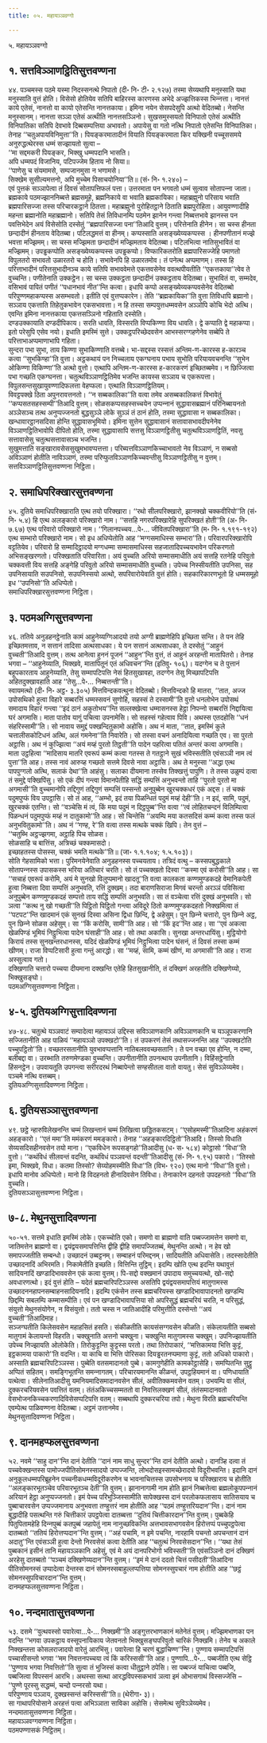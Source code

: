 ```yaml
---
title: ०५. महायञ्‍ञवग्गो

---
```

५. महायञ्‍ञवग्गो  


## १. सत्तविञ्‍ञाणट्ठितिसुत्तवण्णना

४४. पञ्‍चमस्स पठमे यस्मा निदस्सनत्थे निपातो (दी॰ नि॰ टी॰ २.१२७) तस्मा सेय्यथापि मनुस्साति यथा मनुस्साति वुत्तं होति। विसेसो होतियेव सतिपि बाहिरस्स कारणस्स अभेदे अज्झत्तिकस्स भिन्‍नत्ता। नानत्तं काये एतेसं, नानत्तो वा कायो एतेसन्ति नानत्तकाया। इमिना नयेन सेसपदेसुपि अत्थो वेदितब्बो। नेसन्ति मनुस्सानम्। नानत्ता सञ्‍ञा एतेसं अत्थीति नानत्तसञ्‍ञिनो। सुखसमुस्सयतो विनिपातो एतेसं अत्थीति विनिपातिका सतिपि देवभावे दिब्बसम्पत्तिया अभावतो। अपायेसु वा गतो नत्थि निपातो एतेसन्ति विनिपातिका। तेनाह ‘‘चतुअपायविनिमुत्ता’’ति। पियङ्करमातादीनं वियाति पियङ्करमाता किर यक्खिनी पच्‍चूससमये अनुरुद्धत्थेरस्स धम्मं सज्झायतो सुत्वा –  
‘‘मा सद्दमकरी पियङ्कर, भिक्खु धम्मपदानि भासति।  
अपि धम्मपदं विजानिय, पटिपज्‍जेम हिताय नो सिया॥  
‘‘पाणेसु च संयमामसे, सम्पजानमुसा न भणामसे।  
सिक्खेम सुसील्यमत्तनो, अपि मुच्‍चेम पिसाचयोनिया’’ति॥ (सं॰ नि॰ १.२४०) –  
एवं पुत्तकं सञ्‍ञापेत्वा तं दिवसं सोतापत्तिफलं पत्ता। उत्तरमाता पन भगवतो धम्मं सुत्वाव सोतापन्‍ना जाता।  
ब्रह्मकाये पठमज्झाननिब्बत्ते ब्रह्मसमूहे, ब्रह्मनिकाये वा भवाति ब्रह्मकायिका। महाब्रह्मुनो परिसाय भवाति ब्रह्मपारिसज्‍जा तस्स परिचारकट्ठाने ठितत्ता। महाब्रह्मुनो पुरोहितट्ठाने ठिताति ब्रह्मपुरोहिता। आयुवण्णादीहि महन्ता ब्रह्मानोति महाब्रह्मानो। सतिपि तेसं तिविधानम्पि पठमेन झानेन गन्त्वा निब्बत्तभावे झानस्स पन पवत्तिभेदेन अयं विसेसोति दस्सेतुं ‘‘ब्रह्मपारिसज्‍जा पना’’तिआदि वुत्तम्। परित्तेनाति हीनेन। सा चस्स हीनता छन्दादीनं हीनताय वेदितब्बा। पटिलद्धमत्तं वा हीनम्। कप्पस्साति असङ्ख्येय्यकप्पस्स । हीनपणीतानं मज्झे भवत्ता मज्झिमम्। सा चस्स मज्झिमता छन्दादीनं मज्झिमताय वेदितब्बा। पटिलभित्वा नातिसुभावितं वा मज्झिमम्। उपड्ढकप्पोति असङ्ख्येय्यकप्पस्स उपड्ढकप्पो। विप्फारिकतरोति ब्रह्मपारिसज्‍जेहि पमाणतो विपुलतरो सभावतो उळारतरो च होति। सभावेनपि हि उळारतमोव। तं पनेत्थ अप्पमाणम्। तस्स हि परित्ताभादीनं परित्तसुभादीनञ्‍च काये सतिपि सभाववेमत्ते एकत्तवसेनेव ववत्थपीयतीति ‘‘एकत्तकाया’’त्वेव ते वुच्‍चन्ति। पणीतेनाति उक्‍कट्ठेन। सा चस्स उक्‍कट्ठता छन्दादीनं उक्‍कट्ठताय वेदितब्बा। सुभावितं वा, सम्मदेव, वसिभावं पापितं पणीतं ‘‘पधानभावं नीत’’न्ति कत्वा। इधापि कप्पो असङ्ख्येय्यकप्पवसेनेव वेदितब्बो परिपुण्णमहाकप्पस्स असम्भवतो। इतीति एवं वुत्तप्पकारेन। तेति ‘‘ब्रह्मकायिका’’ति वुत्ता तिविधापि ब्रह्मानो। सञ्‍ञाय एकत्ताति तिहेतुकभावेन एकसभावत्ता। न हि तस्सा सम्पयुत्तधम्मवसेन अञ्‍ञोपि कोचि भेदो अत्थि। एवन्ति इमिना नानत्तकाया एकत्तसञ्‍ञिनो गहिताति दस्सेति।  
दण्डउक्‍कायाति दण्डदीपिकाय। सरति धावति, विस्सरति विप्पकिण्णा विय धावति। द्वे कप्पाति द्वे महाकप्पा। इतो परेसुपि एसेव नयो। इधाति इमस्मिं सुत्ते। उक्‍कट्ठपरिच्छेदवसेन आभस्सरग्गहणेनेव सब्बेपि ते परित्ताभाअप्पमाणाभापि गहिता।  
सुन्दरा पभा सुभा, ताय किण्णा सुभाकिण्णाति वत्तब्बे। भा-सद्दस्स रस्सत्तं अन्तिम-ण-कारस्स ह-कारञ्‍च कत्वा ‘‘सुभकिण्हा’’ति वुत्ता। अट्ठकथायं पन निच्‍चलाय एकग्घनाय पभाय सुभोति परियायवचनन्ति ‘‘सुभेन ओकिण्णा विकिण्णा’’ति अत्थो वुत्तो। एत्थापि अन्तिम-ण-कारस्स ह-कारकरणं इच्छितब्बमेव। न छिज्‍जित्वा पभा गच्छति एकग्घनत्ता। चतुत्थविञ्‍ञाणट्ठितिमेव भजन्ति कायस्स सञ्‍ञाय च एकरूपत्ता। विपुलसन्तसुखायुवण्णादिफलत्ता वेहप्फला। एत्थाति विञ्‍ञाणट्ठितियम्।  
विवट्टपक्खे ठिता अपुनरावत्तनतो। ‘‘न सब्बकालिका’’ति वत्वा तमेव असब्बकालिकत्तं विभावेतुं ‘‘कप्पसतसहस्सम्पी’’तिआदि वुत्तम्। सोळसकप्पसहस्सच्‍चयेन उप्पन्‍नानं सुद्धावासब्रह्मानं परिनिब्बायनतो अञ्‍ञेसञ्‍च तत्थ अनुप्पज्‍जनतो बुद्धसुञ्‍ञे लोके सुञ्‍ञं तं ठानं होति, तस्मा सुद्धावासा न सब्बकालिका। खन्धावारट्ठानसदिसा होन्ति सुद्धावासभूमियो। इमिना सुत्तेन सुद्धावासानं सत्तावासभावदीपनेनेव विञ्‍ञाणट्ठितिभावोपि दीपितो होति, तस्मा सुद्धावासापि सत्तसु विञ्‍ञाणट्ठितीसु चतुत्थविञ्‍ञाणट्ठितिं, नवसु सत्तावासेसु चतुत्थसत्तावासञ्‍च भजन्ति।  
सुखुमत्ताति सङ्खारावसेससुखुमभावप्पत्तत्ता। परिब्यत्तविञ्‍ञाणकिच्‍चाभावतो नेव विञ्‍ञाणं, न सब्बसो अविञ्‍ञाणं होतीति नाविञ्‍ञाणं, तस्मा परिप्फुतविञ्‍ञाणकिच्‍चवन्तीसु विञ्‍ञाणट्ठितीसु न वुत्तम्।  
सत्तविञ्‍ञाणट्ठितिसुत्तवण्णना निट्ठिता।  


## २. समाधिपरिक्खारसुत्तवण्णना

४५. दुतिये समाधिपरिक्खाराति एत्थ तयो परिक्खारा। ‘‘रथो सीलपरिक्खारो, झानक्खो चक्‍कवीरियो’’ति (सं॰ नि॰ ५.४) हि एत्थ अलङ्कारो परिक्खारो नाम। ‘‘सत्तहि नगरपरिक्खारेहि सुपरिक्खतं होती’’ति (अ॰ नि॰ ७.६७) एत्थ परिवारो परिक्खारो नाम। ‘‘गिलानपच्‍चय…पे॰… जीवितपरिक्खारा’’ति (म॰ नि॰ १.१९१-१९२) एत्थ सम्भारो परिक्खारो नाम। सो इध अधिप्पेतोति आह ‘‘मग्गसमाधिस्स सम्भारा’’ति। परिवारपरिक्खारोपि वट्टतियेव। परिवारो हि सम्मादिट्ठादयो मग्गधम्मा सम्मासमाधिस्स सहजातादिपच्‍चयभावेन परिकरणतो अभिसङ्खरणतो। परिक्खताति परिवारिता। अयं वुच्‍चति अरियो सम्मासमाधीति अयं सत्तहि रतनेहि परिवुतो चक्‍कवत्ती विय सत्तहि अङ्गेहि परिवुतो अरियो सम्मासमाधीति वुच्‍चति। उपेच्‍च निस्सीयतीति उपनिसा, सह उपनिसायाति सउपनिसो, सउपनिस्सयो अत्थो, सपरिवारोयेवाति वुत्तं होति। सहकारिकारणभूतो हि धम्मसमूहो इध ‘‘उपनिसो’’ति अधिप्पेतो।  
समाधिपरिक्खारसुत्तवण्णना निट्ठिता।  


## ३. पठमअग्गिसुत्तवण्णना

४६. ततिये अनुडहनट्ठेनाति कामं आहुनेय्यग्गिआदयो तयो अग्गी ब्राह्मणेहिपि इच्छिता सन्ति। ते पन तेहि इच्छितमत्ताव, न सत्तानं तादिसा अत्थसाधका। ये पन सत्तानं अत्थसाधका, ते दस्सेतुं ‘‘आहुनं वुच्‍चती’’तिआदि वुत्तम्। तत्थ आनेत्वा हुननं पूजनं ‘‘आहुन’’न्ति वुत्तं, तं आहुनं अरहन्ती मातापितरो। तेनाह भगवा – ‘‘आहुनेय्याति, भिक्खवे, मातापितूनं एतं अधिवचन’’न्ति (इतिवु॰ १०६)। यदग्गेन च ते पुत्तानं बहूपकारताय आहुनेय्याति, तेसु सम्मापटिपत्ति नेसं हितसुखावहा, तदग्गेन तेसु मिच्छापटिपत्ति अहितदुक्खावहाति आह ‘‘तेसु…पे॰… निब्बत्तन्ती’’ति।  
स्वायमत्थो (दी॰ नि॰ अट्ठ॰ ३.३०५) मित्तविन्दकवत्थुना वेदितब्बो। मित्तविन्दको हि मातरा, ‘‘तात, अज्‍ज उपोसथिको हुत्वा विहारे सब्बरत्तिं धम्मस्सवनं सुणोहि, सहस्सं ते दस्सामी’’ति वुत्तो धनलोभेन उपोसथं समादाय विहारं गन्त्वा ‘‘इदं ठानं अकुतोभय’’न्ति सल्‍लक्खेत्वा धम्मासनस्स हेट्ठा निपन्‍नो सब्बरत्तिं निद्दायित्वा घरं अगमासि। माता पातोव यागुं पचित्वा उपनामेसि। सो सहस्सं गहेत्वाव पिवि। अथस्स एतदहोसि ‘‘धनं संहरिस्सामी’’ति। सो नावाय समुद्दं पक्खन्दितुकामो अहोसि। अथ नं माता, ‘‘तात, इमस्मिं कुले चत्तालीसकोटिधनं अत्थि, अलं गमनेना’’ति निवारेति। सो तस्सा वचनं अनादियित्वा गच्छति एव। सा पुरतो अट्ठासि। अथ नं कुज्झित्वा ‘‘अयं मय्हं पुरतो तिट्ठती’’ति पादेन पहरित्वा पतितं अन्तरं कत्वा अगमासि।  
माता उट्ठहित्वा ‘‘मादिसाय मातरि एवरूपं कम्मं कत्वा गतस्स ते गतट्ठाने सुखं भविस्सतीति एवंसञ्‍ञी नाम त्वं पुत्ता’’ति आह। तस्स नावं आरुय्ह गच्छतो सत्तमे दिवसे नावा अट्ठासि। अथ ते मनुस्सा ‘‘अद्धा एत्थ पापपुग्गलो अत्थि, सलाकं देथा’’ति आहंसु। सलाका दीयमाना तस्सेव तिक्खत्तुं पापुणि। ते तस्स उळुम्पं दत्वा तं समुद्दे पक्खिपिंसु। सो एकं दीपं गन्त्वा विमानपेतीहि सद्धिं सम्पत्तिं अनुभवन्तो ताहि ‘‘पुरतो पुरतो मा अगमासी’’ति वुच्‍चमानोपि तद्दिगुणं तद्दिगुणं सम्पत्तिं पस्सन्तो अनुपुब्बेन खुरचक्‍कधरं एकं अद्दस। तं चक्‍कं पदुमपुप्फं विय उपट्ठासि। सो तं आह, ‘‘अम्भो, इदं तया पिळन्धितं पदुमं मय्हं देही’’ति। न इदं, सामि, पदुमं, खुरचक्‍कं एतन्ति। सो ‘‘वञ्‍चेसि मं त्वं, किं मया पदुमं न दिट्ठपुब्ब’’न्ति वत्वा ‘‘त्वं लोहितचन्दनं विलिम्पित्वा पिळन्धनं पदुमपुप्फं मय्हं न दातुकामो’’ति आह। सो चिन्तेसि ‘‘अयम्पि मया कतसदिसं कम्मं कत्वा तस्स फलं अनुभवितुकामो’’ति। अथ नं ‘‘गण्ह, रे’’ति वत्वा तस्स मत्थके चक्‍कं खिपि। तेन वुत्तं –  
‘‘चतुब्भि अट्ठज्झगमा, अट्ठाहि पिच सोळस।  
सोळसाहि च बात्तिंस, अत्रिच्छं चक्‍कमासदो।  
इच्छाहतस्स पोसस्स, चक्‍कं भमति मत्थके’’ति॥ (जा॰ १.१.१०४; १.५.१०३)।  
सोति गेहसामिको भत्ता। पुरिमनयेनेवाति अनुडहनस्स पच्‍चयताय। तत्रिदं वत्थु – कस्सपबुद्धकाले सोतापन्‍नस्स उपासकस्स भरिया अतिचारं चरति। सो तं पच्‍चक्खतो दिस्वा ‘‘कस्मा एवं करोसी’’ति आह। सा ‘‘सचाहं एवरूपं करोमि, अयं मे सुनखो विलुप्पमानो खादतू’’ति वत्वा कालकता कण्णमुण्डकदहे वेमानिकपेती हुत्वा निब्बत्ता दिवा सम्पत्तिं अनुभवति, रत्तिं दुक्खम्। तदा बाराणसिराजा मिगवं चरन्तो अरञ्‍ञं पविसित्वा अनुपुब्बेन कण्णमुण्डकदहं सम्पत्तो ताय सद्धिं सम्पत्तिं अनुभवति। सा तं वञ्‍चेत्वा रत्तिं दुक्खं अनुभवति। सो ञत्वा ‘‘कत्थ नु खो गच्छती’’ति पिट्ठितो पिट्ठितो गन्त्वा अविदूरे ठितो कण्णमुण्डकदहतो निक्खमित्वा तं ‘‘पटपट’’न्ति खादमानं एकं सुनखं दिस्वा असिना द्विधा छिन्दि, द्वे अहेसुम्। पुन छिन्‍ने चत्तारो, पुन छिन्‍ने अट्ठ, पुन छिन्‍ने सोळस अहेसुम्। सा ‘‘किं करोसि, सामी’’ति आह। सो ‘‘किं इद’’न्ति आह। सा ‘‘एवं अकत्वा खेळपिण्डं भूमियं निट्ठुभित्वा पादेन घंसाही’’ति आह। सो तथा अकासि। सुनखा अन्तरधायिंसु। मुट्ठियोगो किरायं तस्स सुनखन्तरधानस्स, यदिदं खेळपिण्डं भूमियं निट्ठुभित्वा पादेन घंसनं, तं दिवसं तस्सा कम्मं खीणम्। राजा विप्पटिसारी हुत्वा गन्तुं आरद्धो। सा ‘‘मय्हं, सामि, कम्मं खीणं, मा अगमासी’’ति आह। राजा अस्सुत्वाव गतो।  
दक्खिणाति चत्तारो पच्‍चया दीयमाना दक्खन्ति एतेहि हितसुखानीति, तं दक्खिणं अरहतीति दक्खिणेय्यो, भिक्खुसङ्घो।  
पठमअग्गिसुत्तवण्णना निट्ठिता।  


## ४-५. दुतियअग्गिसुत्तादिवण्णना

४७-४८. चतुत्थे यञ्‍ञवाटं सम्पादेत्वा महायञ्‍ञं उद्दिस्स सविञ्‍ञाणकानि अविञ्‍ञाणकानि च यञ्‍ञूपकरणानि सज्‍जितानीति आह पाळियं ‘‘महायञ्‍ञो उपक्खटो’’ति। तं उपकरणं तेसं तथासज्‍जनन्ति आह ‘‘उपक्खटोति पच्‍चुपट्ठितो’’ति। वच्छतरसतानीति युवभावप्पत्तानि नातिबलववच्छसतानि। ते पन वच्छा एव होन्ति, न दम्मा, बलीबद्दा वा। उरब्भाति तरुणमेण्डका वुच्‍चन्ति। उपनीतानीति ठपनत्थाय उपनीतानि। विहिंसट्ठेनाति हिंसनट्ठेन। उपवायतूति उपगन्त्वा सरीरदरथं निब्बापेन्तो सण्हसीतला वातो वायतु। सेसं सुविञ्‍ञेय्यमेव। पञ्‍चमे नत्थि वत्तब्बम्।  
दुतियअग्गिसुत्तादिवण्णना निट्ठिता।  


## ६. दुतियसञ्‍ञासुत्तवण्णना

४९. छट्ठे न्हारुविलेखनन्ति चम्मं लिखन्तानं चम्मं लिखित्वा छड्डितकसटम्। ‘‘एसोहमस्मी’’तिआदिना अहंकरणं अहङ्कारो। ‘‘एतं ममा’’ति ममंकरणं ममङ्कारो। तेनाह ‘‘अहङ्कारदिट्ठितो’’तिआदि। तिस्सो विधाति सेय्यसदिसहीनवसेन तयो माना। ‘‘एकविधेन रूपसङ्गहो’’तिआदीसु (ध॰ स॰ ५८४) कोट्ठासो ‘‘विधा’’ति वुत्तो। ‘‘कथंविधं सीलवन्तं वदन्ति, कथंविधं पञ्‍ञवन्तं वदन्ती’’तिआदीसु (सं॰ नि॰ १.९५) पकारो। ‘‘तिस्सो इमा, भिक्खवे, विधा। कतमा तिस्सो? सेय्योहमस्मीति विधा’’ति (विभ॰ ९२०) एत्थ मानो ‘‘विधा’’ति वुत्तो। इधापि मानोव अधिप्पेतो। मानो हि विदहनतो हीनादिवसेन तिविधा। तेनाकारेन दहनतो उपदहनतो ‘‘विधा’’ति वुच्‍चति।  
दुतियसञ्‍ञासुत्तवण्णना निट्ठिता।  


## ७-८. मेथुनसुत्तादिवण्णना

५०-५१. सत्तमे इधाति इमस्मिं लोके। एकच्‍चोति एको। समणो वा ब्राह्मणो वाति पब्बज्‍जामत्तेन समणो वा, जातिमत्तेन ब्राह्मणो वा। द्वयंद्वयसमापत्तिन्ति द्वीहि द्वीहि समापज्‍जितब्बं, मेथुनन्ति अत्थो। न हेव खो समापज्‍जतीति सम्बन्धो। उच्छादनं उब्बट्टनम्। सम्बाहनं परिमद्दनम्। सादियतीति अधिवासेति। तदस्सादेतीति उच्छादनादिं अभिरमति। निकामेतीति इच्छति। वित्तिन्ति तुट्ठिम्। इदम्पि खोति एत्थ इदन्ति यथावुत्तं सादियनादिं खण्डादिभाववसेन एकं कत्वा वुत्तम्। पि-सद्दो वक्खमानं उपादाय समुच्‍चयत्थो, खो-सद्दो अवधारणत्थो। इदं वुत्तं होति – यदेतं ब्रह्मचारिपटिञ्‍ञस्स असतिपि द्वयंद्वयसमापत्तियं मातुगामस्स उच्छादननहापनसम्बाहनसादियनादि। इदम्पि एकंसेन तस्स ब्रह्मचरियस्स खण्डादिभावापादनतो खण्डम्पि छिद्दम्पि सबलम्पि कम्मासम्पीति। एवं पन खण्डादिभावापत्तिया सो अपरिसुद्धं ब्रह्मचरियं चरति, न परिसुद्धं, संयुत्तो मेथुनसंयोगेन, न विसंयुत्तो। ततो चस्स न जातिआदीहि परिमुत्तीति दस्सेन्तो ‘‘अयं वुच्‍चती’’तिआदिमाह।  
सञ्‍जग्घतीति किलेसवसेन महाहसितं हसति। संकीळतीति कायसंसग्गवसेन कीळति। संकेलायतीति सब्बसो मातुगामं केलायन्तो विहरति। चक्खुनाति अत्तनो चक्खुना। चक्खुन्ति मातुगामस्स चक्खुम्। उपनिज्झायतीति उपेच्‍च निज्झायति ओलोकेति। तिरोकुट्टन्ति कुट्टस्स परतो। तथा तिरोपाकारं, ‘‘मत्तिकामया भित्ति कुट्टं, इट्ठकामया पाकारो’’ति वदन्ति। या काचि वा भित्ति पोरिसका दियड्ढरतनप्पमाणा कुट्टं, ततो अधिको पाकारो। अस्साति ब्रह्मचारिपटिञ्‍ञस्स। पुब्बेति वतसमादानतो पुब्बे। कामगुणेहीति कामकोट्ठासेहि। समप्पितन्ति सुट्ठु अप्पितं सहितम्। समङ्गिभूतन्ति समन्‍नागतम्। परिचारयमानन्ति कीळन्तं, उपट्ठहियमानं वा। पणिधायाति पत्थेत्वा। सीलेनातिआदीसु यमनियमादिसमादानवसेन सीलं, अवीतिक्‍कमवसेन वतम्। उभयम्पि वा सीलं, दुक्‍करचरियवसेन पवत्तितं वतम्। तंतंअकिच्‍चसम्मततो वा निवत्तिलक्खणं सीलं, तंतंसमादानवतो वेसभोजनकिच्‍चकरणादिविसेसप्पटिपत्ति वतम्। सब्बथापि दुक्‍करचरिया तपो। मेथुना विरति ब्रह्मचरियन्ति एवम्पेत्थ पाळिवण्णना वेदितब्बा। अट्ठमं उत्तानमेव।  
मेथुनसुत्तादिवण्णना निट्ठिता।  


## ९. दानमहप्फलसुत्तवण्णना

५२. नवमे ‘‘साहु दान’’न्ति दानं देतीति ‘‘दानं नाम साधु सुन्दर’’न्ति दानं देतीति अत्थो। दानञ्हि दत्वा तं पच्‍चवेक्खन्तस्स पामोज्‍जपीतिसोमनस्सादयो उप्पज्‍जन्ति, लोभदोसइस्सामच्छेरादयो विदूरीभवन्ति। इदानि दानं अनुकूलधम्मपरिब्रूहनेन पच्‍चनीकधम्मविदूरीकरणेन च भावनाचित्तस्स उपसोभनाय च परिक्खाराय च होतीति ‘‘अलङ्कारभूतञ्‍चेव परिवारभूतञ्‍च देती’’ति वुत्तम्। झानानागामी नाम होति झानं निब्बत्तेत्वा ब्रह्मलोकूपपन्‍नानं अरियानं हेट्ठा अनुप्पज्‍जनतो। इमं पेच्‍च परिभुञ्‍जिस्सामीति सापेक्खस्स दानं परलोकफलासाय सातिसयाय च पुब्बाचारवसेन उप्पज्‍जमानाय अनुभवत्ता तण्हुत्तरं नाम होतीति आह ‘‘पठमं तण्हुत्तरियदान’’न्ति। दानं नाम बुद्धादीहि पसत्थन्ति गरुं चित्तीकारं उपट्ठपेत्वा दातब्बत्ता ‘‘दुतियं चित्तीकारदान’’न्ति वुत्तम्। पुब्बकेहि पितुपितामहेहि दिन्‍नपुब्बं कतपुब्बं जहापेतुं नाम नानुच्छविकन्ति अत्तभावसभागवसेन हिरोत्तप्पं पच्‍चुपट्ठपेत्वा दातब्बतो ‘‘ततियं हिरोत्तप्पदान’’न्ति वुत्तम्। ‘‘अहं पचामि, न इमे पचन्ति, नारहामि पचन्तो अपचन्तानं दानं अदातु’’न्ति एवंसञ्‍ञी हुत्वा देन्तो निरवसेसं कत्वा देतीति आह ‘‘चतुत्थं निरवसेसदान’’न्ति। ‘‘यथा तेसं पुब्बकानं इसीनं तानि महायञ्‍ञकानि अहेसुं, एवं मे अयं दानपरिभोगो भविस्सती’’ति एवंसञ्‍ञिनो दानं दक्खिणं अरहेसु दातब्बतो ‘‘पञ्‍चमं दक्खिणेय्यदान’’न्ति वुत्तम्। ‘‘इमं मे दानं ददतो चित्तं पसीदती’’तिआदिना पीतिसोमनस्सं उप्पादेत्वा देन्तस्स दानं सोमनस्सबाहुल्‍लप्पत्तिया सोमनस्सुपचारं नाम होतीति आह ‘‘छट्ठं सोमनस्सुपविचारदान’’न्ति वुत्तम्।  
दानमहप्फलसुत्तवण्णना निट्ठिता।  


## १०. नन्दमातासुत्तवण्णना

५३. दसमे ‘‘वुत्थवस्सो पवारेत्वा…पे॰… निक्खमी’’ति अङ्गुत्तरभाणकानं मतेनेतं वुत्तम्। मज्झिमभाणका पन वदन्ति ‘‘भगवा उपकट्ठाय वस्सूपनायिकाय जेतवनतो भिक्खुसङ्घपरिवुतो चारिकं निक्खमि। तेनेव च अकाले निक्खन्तत्ता कोसलराजादयो वारेतुं आरभिंसु। पवारेत्वा हि चरणं बुद्धाचिण्ण’’न्ति। पुण्णाय सम्मापटिपत्तिं पच्‍चासीसन्तो भगवा ‘‘मम निवत्तनपच्‍चया त्वं किं करिस्ससी’’ति आह। पुण्णापि…पे॰… पब्बजीति एत्थ सेट्ठि ‘‘पुण्णाय भगवा निवत्तितो’’ति सुत्वा तं भुजिस्सं कत्वा धीतुट्ठाने ठपेसि। सा पब्बज्‍जं याचित्वा पब्बजि, पब्बजित्वा विपस्सनं आरभि। अथस्सा सत्था आरद्धविपस्सकभावं ञत्वा इमं ओभासगाथं विस्सज्‍जेसि –  
‘‘पुण्णे पूरस्सु सद्धम्मं, चन्दो पन्‍नरसो यथा।  
परिपुण्णाय पञ्‍ञाय, दुक्खस्सन्तं करिस्ससी’’ति॥ (थेरीगा॰ ३)।  
सा गाथापरियोसाने अरहत्तं पत्वा अभिञ्‍ञाता साविका अहोसि। सेसमेत्थ सुविञ्‍ञेय्यमेव।  
नन्दमातासुत्तवण्णना निट्ठिता।  
महायञ्‍ञवग्गवण्णना निट्ठिता।  
पठमपण्णासकं निट्ठितम्।  